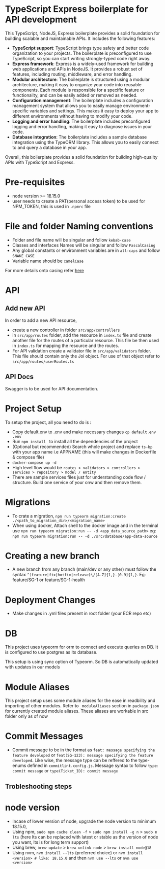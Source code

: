 # TypeScript Express boilerplate for API development

This TypeScript, NodeJS, Express boilerplate provides a solid foundation for building scalable and maintainable APIs. It includes the following features:

- **TypeScript support**: TypeScript brings type safety and better code organization to your projects. The boilerplate is preconfigured to use TypeScript, so you can start writing strongly-typed code right away.
- **Express framework**: Express is a widely-used framework for building web applications and APIs in NodeJS. It provides a robust set of features, including routing, middleware, and error handling.
- **Modular architecture**: The boilerplate is structured using a modular architecture, making it easy to organize your code into reusable components. Each module is responsible for a specific feature or functionality, and can be easily added or removed as needed.
- **Configuration management**: The boilerplate includes a configuration management system that allows you to easily manage environment-specific variables and settings. This makes it easy to deploy your app to different environments without having to modify your code.
- **Logging and error handling**: The boilerplate includes preconfigured logging and error handling, making it easy to diagnose issues in your code.
- **Database integration**: The boilerplate includes a sample database integration using the TypeORM library. This allows you to easily connect to and query a database in your app.

Overall, this boilerplate provides a solid foundation for building high-quality APIs with TypeScript and Express.

# Pre-requisites

- node version >= 18.15.0
- user needs to create a PAT(personal access token) to be used for NPM_TOKEN, this is used in `.npmrc` file

# File and folder Naming conventions

- Folder and file name will be singular and follow `kebab-case`
- Classes and interfaces Names will be singular and follow `PascalCasing`
- Any global constants or environment variables are in `all-caps` and follow `SNAKE_CASE`
- Variable name should be `camelCase`

For more details onto casing refer [here](https://medium.com/better-programming/string-case-styles-camel-pascal-snake-and-kebab-case-981407998841)

# API

## Add new API

In order to add a new API resource,

- create a new controller in folder `src/app/controllers`
- in `src/app/routes` folder, add the resource in `index.ts` file and create another file for the routes of a particular resource. This file be then used in `index.ts` for mapping the resource and the routes.
- For API validation create a validator file in `src/app/validators` folder. This file should contain only the Joi object. For use of that object refer to `src/app/routes/userRoutes.ts`

## API Docs

Swagger is to be used for API documentation.

# Project Setup

To setup the project, all you need to do is :

- Copy default.env to .env and make necessary changes `cp default.env .env`
- Run `npm install ` to install all the dependencies of the project
- (Optional but recommended) Search whole project and replace `ts-bp` with your app name i.e APPNAME (this will make changes in Dockerfile & compose file)
- `docker-compose up -d`
- High level flow would be `routes > validators > controllers > services > repository > model / entity`
- There are sample services files just for understanding code flow / structure. Build one service of your onw and then remove them.

# Migrations

- To crate a migration, `npm run typeorm migration:create ./<path_to_migration_dir>/<migration_name>`
- When using docker, Attach shell to the docker image and in the terminal use `npm run typeorm migration:run -- -d <app_data_source_path>` eg: `npm run typeorm migration:run -- -d ./src/database/app-data-source`

# Creating a new branch

- A new branch from any branch (main/dev or any other) must follow the syntax `^(feature|fix|hotfix|release)\/[A-Z]{1,}-[0-9]{1,}`. Eg: feature/SG-1 or feature/SG-1-health

# Deployment Changes

- Make changes in .yml files present in root folder (your ECR repo etc)

# DB

This project uses typeorm for orm to connect and execute queries on DB. It is configured to use postgres as its database.

This setup is using sync option of Typeorm. So DB is automatically updated with updates in our models

# Module Aliases

This project setup uses some module aliases for the ease in readbility and importing of other modules.
Refer to `_moduleAliases` section in `package.json` for currently created module aliases. These aliases are workable in src folder only as of now

# Commit Messages

- Commit message to be in the format as `feat: message specifying the feature developed` or `feat(SG-123): message specifying the feature developed`. Like wise, the message type can be reffered to the type-enums defined in `commitlint.config.js`. Message syntax to follow `type: commit message` or `type(Ticket_ID): commit message`

## Trobleshooting steps

# node version

- Incase of lower version of node, upgrade the node version to minimum 18.15.0,
- Using npm, `sudo npm cache clean -f` > `sudo npm install -g n` > `sudo n lts` (here lts can be replaced with latest or stable as the version of node you want, lts is for long term support)
- Using brew, `brew update` > `brew unlink node` > `brew install node@18 `
- Using nvm, `nvm install --lts` (preferred choice) or `nvm install <version> # like: 18.15.0` and then `nvm use --lts` or `nvm use <version>`
